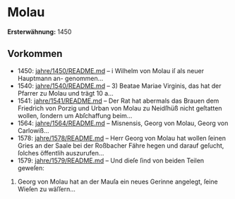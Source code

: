 # Molau

**Ersterwähnung:** 1450

## Vorkommen
- 1450: [jahre/1450/README.md](../jahre/1450/README.md) – i Wilhelm von Molau iſ als neuer Hauptmann an-
genommen...
- 1540: [jahre/1540/README.md](../jahre/1540/README.md) – 3) Beatae Mariae Virginis, das hat der Pfarrer zu
Molau und trägt 10 a...
- 1541: [jahre/1541/README.md](../jahre/1541/README.md) – Der Rat hat abermals das Brauen dem Friedrich
von Porzig und Urban von Molau zu Neidſhüß nicht
geſtatten wollen, ſondern um Abſchaffung beim...
- 1564: [jahre/1564/README.md](../jahre/1564/README.md) – Misnensis, Georg von Molau,
Georg von Carlowiß...
- 1578: [jahre/1578/README.md](../jahre/1578/README.md) – Herr Georg von Molau hat wollen ſeinen Gries an
der Saale bei der Roßbacher Fähre hegen und darauf
geſucht, ſolches öffentlih auszurufen...
- 1579: [jahre/1579/README.md](../jahre/1579/README.md) – Und
dieſe ſind von beiden Teilen geweſen:

1) Georg von Molau hat an der Mauſa ein neues
Gerinne angelegt, ſeine Wieſen zu wäſſern...
